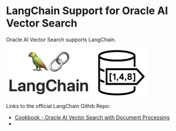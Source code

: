 # LangChain Support for Oracle AI Vector Search

Oracle AI Vector Search supports LangChain.

<img src="images/LangChain_VectorSearch.png" width="384" alt="LangChain with Oracle AI Vector Search"/>

Links to the official LangChain Githib Repo:
- [Cookbook - Oracle AI Vector Search with Document Processing](https://github.com/langchain-ai/langchain/blob/master/cookbook/oracleai_demo.ipynb)
- 
